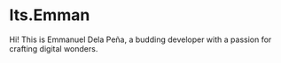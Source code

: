# Its.Emman
Hi! This is Emmanuel Dela Peña, a budding developer with a passion for crafting digital wonders.
